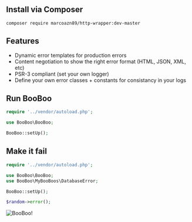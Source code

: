 Install via Composer
---------------------
	composer require marcoazn89/http-wrapper:dev-master

Features
---------------------
* Dynamic error templates for production errors
* Content negotiation to show the right error format (HTML, JSON, XML, etc)
* PSR-3 compliant (set your own logger)
* Define your own error classes + constants for consistancy in your logs

Run BooBoo
------------------------------

```php
require '../vendor/autoload.php';

use BooBoo\BooBoo;

BooBoo::setUp();
```

Make it fail
------------------------------

```php
require '../vendor/autoload.php';

use BooBoo\BooBoo;
use BooBoo\MyBooBoos\DatabaseError;

BooBoo::setUp();

$random->error();

```

![BooBoo!](http://i.imgur.com/OGIQDiP.png?1)


